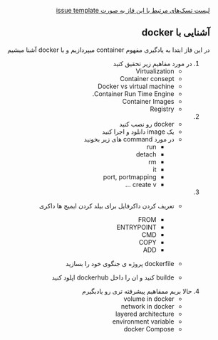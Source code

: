 <div dir="rtl" align='right'>

[لیست تسک‌های مرتبط با این فاز به صورت issue template](./issue-Phase06.md)
 ## آشنایی با docker
  
در این فاز ابتدا به یادگیری مفهوم container میپردازیم و با docker  آشنا میشیم

1. در مورد مفاهیم زیر تحقیق کنید
    - Virtualization
    - Container consept
    - Docker vs virtual machine
    - Container Run Time Engine.
    - Container Images
    - Registry
1. 
   - docker  رو نصب کنید
   - یک image دانلود و اجرا کنید
   - در مورد command های زیر بخونید
       - run
       - detach
       - rm
       - it
       - port, portmapping
       - create v ...
1. 
    -  تعریف کردن داکرفایل برای بیلد کردن ایمیج ها داکری
  
        - FROM
        - ENTRYPOINT
        - CMD
        - COPY
        - ADD
    - dockerfile پروژه ی جنگوی خود را بسازید
    - builde کنید و ان را داخل dockerhub اپلود کنید
1. حالا بریم ممفاهیم پیشرفته تری رو یادبگیرم
    - volume in docker
    - network in docker
    - layered architecture
    - environment variable
    - docker Compose



</div>
